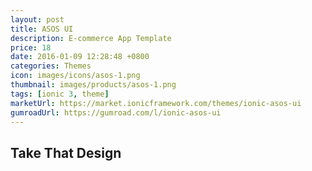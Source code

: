 ```yaml
---
layout: post
title: ASOS UI
description: E-commerce App Template
price: 18
date: 2016-01-09 12:28:48 +0800
categories: Themes
icon: images/icons/asos-1.png
thumbnail: images/products/asos-1.png
tags: [ionic 3, theme]
marketUrl: https://market.ionicframework.com/themes/ionic-asos-ui
gumroadUrl: https://gumroad.com/l/ionic-asos-ui
---
```


## Take That Design
